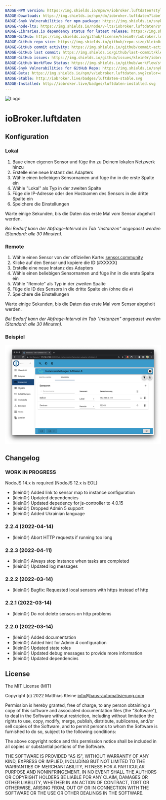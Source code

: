```yaml
---
BADGE-NPM version: https://img.shields.io/npm/v/iobroker.luftdaten?style=flat-square
BADGE-Downloads: https://img.shields.io/npm/dm/iobroker.luftdaten?label=npm%20downloads&style=flat-square
BADGE-Snyk Vulnerabilities for npm package: https://img.shields.io/snyk/vulnerabilities/npm/iobroker.luftdaten?label=npm%20vulnerabilities&style=flat-square
BADGE-node-lts: https://img.shields.io/node/v-lts/iobroker.luftdaten?style=flat-square
BADGE-Libraries.io dependency status for latest release: https://img.shields.io/librariesio/release/npm/iobroker.luftdaten?label=npm%20dependencies&style=flat-square
BADGE-GitHub: https://img.shields.io/github/license/klein0r/iobroker.luftdaten?style=flat-square
BADGE-GitHub repo size: https://img.shields.io/github/repo-size/klein0r/iobroker.luftdaten?logo=github&style=flat-square
BADGE-GitHub commit activity: https://img.shields.io/github/commit-activity/m/klein0r/iobroker.luftdaten?logo=github&style=flat-square
BADGE-GitHub last commit: https://img.shields.io/github/last-commit/klein0r/iobroker.luftdaten?logo=github&style=flat-square
BADGE-GitHub issues: https://img.shields.io/github/issues/klein0r/iobroker.luftdaten?logo=github&style=flat-square
BADGE-GitHub Workflow Status: https://img.shields.io/github/workflow/status/klein0r/iobroker.luftdaten/Test%20and%20Release?label=Test%20and%20Release&logo=github&style=flat-square
BADGE-Snyk Vulnerabilities for GitHub Repo: https://img.shields.io/snyk/vulnerabilities/github/klein0r/iobroker.luftdaten?label=repo%20vulnerabilities&logo=github&style=flat-square
BADGE-Beta: https://img.shields.io/npm/v/iobroker.luftdaten.svg?color=red&label=beta
BADGE-Stable: http://iobroker.live/badges/luftdaten-stable.svg
BADGE-Installed: http://iobroker.live/badges/luftdaten-installed.svg
---
```

![Logo](../../admin/luftdaten.png)

# ioBroker.luftdaten

## Konfiguration

### Lokal

1. Baue einen eigenen Sensor und füge ihn zu Deinem lokalen Netzwerk hinzu
2. Erstelle eine neue Instanz des Adapters
3. Wähle einen beliebigen Sensornamen und füge ihn in die erste Spalte ein
4. Wähle "Lokal" als Typ in der zweiten Spalte
5. Füge die IP-Adresse oder den Hostnamen des Sensors in die dritte Spalte ein
6. Speichere die Einstellungen

Warte einige Sekunden, bis die Daten das erste Mal vom Sensor abgeholt werden.

*Bei Bedarf kann der Abfrage-Interval im Tab "Instanzen" angepasst werden (Standard: alle 30 Minuten).*

### Remote

1. Wähle einen Sensor von der offiziellen Karte: [sensor.community](https://sensor.community/en/)
2. Klicke auf den Sensor und kopiere die ID (#XXXXX)
3. Erstelle eine neue Instanz des Adapters
4. Wähle einen beliebigen Sensornamen und füge ihn in die erste Spalte ein
5. Wähle "Remote" als Typ in der zweiten Spalte
6. Füge die ID des Sensors in die dritte Spalte ein (ohne die ``#``)
7. Speichere die Einstellungen

Warte einige Sekunden, bis die Daten das erste Mal vom Sensor abgeholt werden.

*Bei Bedarf kann der Abfrage-Interval im Tab "Instanzen" angepasst werden (Standard: alle 30 Minuten).*

### Beispiel

![Konfigurationsbeispiel](./img/exampleConfiguration.png)

## Changelog

<!--
  Placeholder for the next version (at the beginning of the line):
  ### **WORK IN PROGRESS**
-->
### **WORK IN PROGRESS**

NodeJS 14.x is required (NodeJS 12.x is EOL)

* (klein0r) Added link to sensor map to instance configuration
* (klein0r) Updated dependencies
* (klein0r) Updated depedency for js-controller to 4.0.15
* (klein0r) Dropped Admin 5 support
* (klein0r) Added Ukrainian language

### 2.2.4 (2022-04-14)

* (klein0r) Abort HTTP requests if running too long

### 2.2.3 (2022-04-11)

* (klein0r) Always stop instance when tasks are completed
* (klein0r) Updated log messages

### 2.2.2 (2022-03-14)

* (klein0r) Bugfix: Requested local sensors with https instead of http

### 2.2.1 (2022-03-14)

* (klein0r) Do not delete sensors on http problems

### 2.2.0 (2022-03-14)

* (klein0r) Added documentation
* (klein0r) Added hint for Admin 4 configuration
* (klein0r) Updated state roles
* (klein0r) Updated debug messages to provide more information
* (klein0r) Updated dependencies

## License

The MIT License (MIT)

Copyright (c) 2022 Matthias Kleine <info@haus-automatisierung.com>

Permission is hereby granted, free of charge, to any person obtaining a copy
of this software and associated documentation files (the "Software"), to deal
in the Software without restriction, including without limitation the rights
to use, copy, modify, merge, publish, distribute, sublicense, and/or sell
copies of the Software, and to permit persons to whom the Software is
furnished to do so, subject to the following conditions:

The above copyright notice and this permission notice shall be included in
all copies or substantial portions of the Software.

THE SOFTWARE IS PROVIDED "AS IS", WITHOUT WARRANTY OF ANY KIND, EXPRESS OR
IMPLIED, INCLUDING BUT NOT LIMITED TO THE WARRANTIES OF MERCHANTABILITY,
FITNESS FOR A PARTICULAR PURPOSE AND NONINFRINGEMENT. IN NO EVENT SHALL THE
AUTHORS OR COPYRIGHT HOLDERS BE LIABLE FOR ANY CLAIM, DAMAGES OR OTHER
LIABILITY, WHETHER IN AN ACTION OF CONTRACT, TORT OR OTHERWISE, ARISING FROM,
OUT OF OR IN CONNECTION WITH THE SOFTWARE OR THE USE OR OTHER DEALINGS IN
THE SOFTWARE.